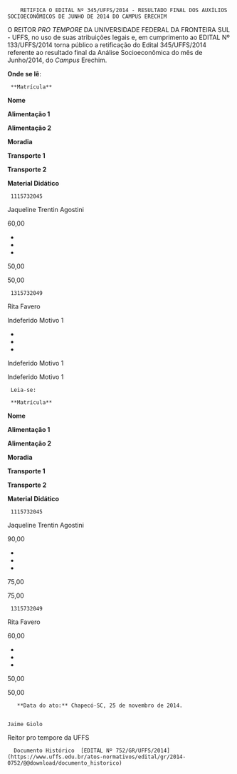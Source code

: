         RETIFICA O EDITAL Nº 345/UFFS/2014 - RESULTADO FINAL DOS AUXÍLIOS SOCIOECONÔMICOS DE JUNHO DE 2014 DO CAMPUS ERECHIM  

O REITOR *PRO TEMPORE* DA UNIVERSIDADE FEDERAL DA FRONTEIRA SUL - UFFS, no uso de suas atribuições legais e, em cumprimento ao EDITAL Nº 133/UFFS/2014 torna público a retificação do Edital 345/UFFS/2014 referente ao resultado final da Análise Socioeconômica do mês de Junho/2014, do *Campus* Erechim.

 **Onde se lê**:

     **Matrícula**

   **Nome**

   **Alimentação 1**

   **Alimentação 2**

   **Moradia**

   **Transporte 1**

   **Transporte 2**

   **Material Didático**

     1115732045

   Jaqueline Trentin Agostini

   60,00

   -

   -

   -

   50,00

   50,00

     1315732049

   Rita Favero

   Indeferido Motivo 1

   -

   -

   -

   Indeferido Motivo 1

   Indeferido Motivo 1

     Leia-se:

     **Matrícula**

   **Nome**

   **Alimentação 1**

   **Alimentação 2**

   **Moradia**

   **Transporte 1**

   **Transporte 2**

   **Material Didático**

     1115732045

   Jaqueline Trentin Agostini

   90,00

   -

   -

   -

   75,00

   75,00

     1315732049

   Rita Favero

   60,00

   -

   -

   -

   50,00

   50,00

       **Data do ato:** Chapecó-SC, 25 de novembro de 2014.   
 

    Jaime Giolo   
 Reitor pro tempore da UFFS 

      Documento Histórico  [EDITAL Nº 752/GR/UFFS/2014](https://www.uffs.edu.br/atos-normativos/edital/gr/2014-0752/@@download/documento_historico)     
      